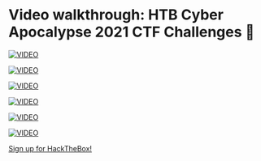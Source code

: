 # Video walkthrough: HTB Cyber Apocalypse 2021 CTF Challenges 💜

[![VIDEO](https://img.youtube.com/vi/f0PEr6I27To/0.jpg)](https://youtu.be/f0PEr6I27To "HackTheBox Cyber Apocalypse 2021: Forensics")

[![VIDEO](https://img.youtube.com/vi/3hP158TJk84/0.jpg)](https://youtu.be/3hP158TJk84 "HackTheBox Cyber Apocalypse 2021: Misc")

[![VIDEO](https://img.youtube.com/vi/Wku6uEOAGIc/0.jpg)](https://youtu.be/Wku6uEOAGIc "HackTheBox Cyber Apocalypse 2021: Crypto")

[![VIDEO](https://img.youtube.com/vi/vqR4i730soY/0.jpg)](https://youtu.be/vqR4i730soY "HackTheBox Cyber Apocalypse 2021: Web")

[![VIDEO](https://img.youtube.com/vi/z4lgNNaCH3s/0.jpg)](https://youtu.be/z4lgNNaCH3s "HackTheBox Cyber Apocalypse 2021: Reversing")

[![VIDEO](https://img.youtube.com/vi/6DRuT1JBmBE/0.jpg)](https://youtu.be/6DRuT1JBmBE "HackTheBox Cyber Apocalypse 2021: Pwn")

[Sign up for HackTheBox!](https://affiliate.hackthebox.com/cryptocat-htb)
